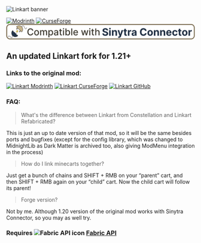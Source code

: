 
![Linkart banner](https://github.com/melontini/Linkart/assets/104443436/f48430ab-c0f5-49c2-ad7e-6ced0f0d8a34)


[![Modrinth](https://img.shields.io/modrinth/dt/sc4Mu9Zu?label=modrinth)](https://modrinth.com/mod/linkart)
[![CurseForge](https://cf.way2muchnoise.eu/title/622736.svg)](https://www.curseforge.com/minecraft/mc-mods/linkart-updated)
[![Connector](https://raw.githubusercontent.com/Sinytra/.github/main/badges/connector/compacter.svg)](https://modrinth.com/mod/connector)


## An updated Linkart fork for 1.21+


### Links to the original mod:
[![Linkart Modrinth](https://img.shields.io/modrinth/dt/sc4Mu9Zu?logo=modrinth&label=modrinth)](https://modrinth.com/mod/linkart) [![Linkart CurseForge](https://cf.way2muchnoise.eu/title/622736.svg)](https://www.curseforge.com/minecraft/mc-mods/linkart-updated) [![Linkart GitHub](https://img.shields.io/badge/%E2%80%8B-GitHub-gray?logo=github&logoColor=black&labelColor=white)](https://github.com/constellation-mc/Linkart)

### FAQ:

> What's the difference between Linkart from Constellation and Linkart Refabricated?

This is just an up to date version of that mod, so it will be the same besides ports and bugfixes (except for the config library, which was changed to MidnightLib as Dark Matter is archived too, also giving ModMenu integration in the process)


> How do I link minecarts together?

Just get a bunch of chains and SHIFT + RMB on your “parent” cart, and then SHIFT + RMB again on your “child” cart. Now the child cart will follow its parent!

> Forge version?

Not by me. Although 1.20 version of the original mod works with Sinytra Connector, so you may as well try.

### Requires <img alt="Fabric API icon" src="https://cdn.modrinth.com/data/P7dR8mSH/icon.png" width="40" height="40"> [Fabric API](https://modrinth.com/mod/fabric-api)